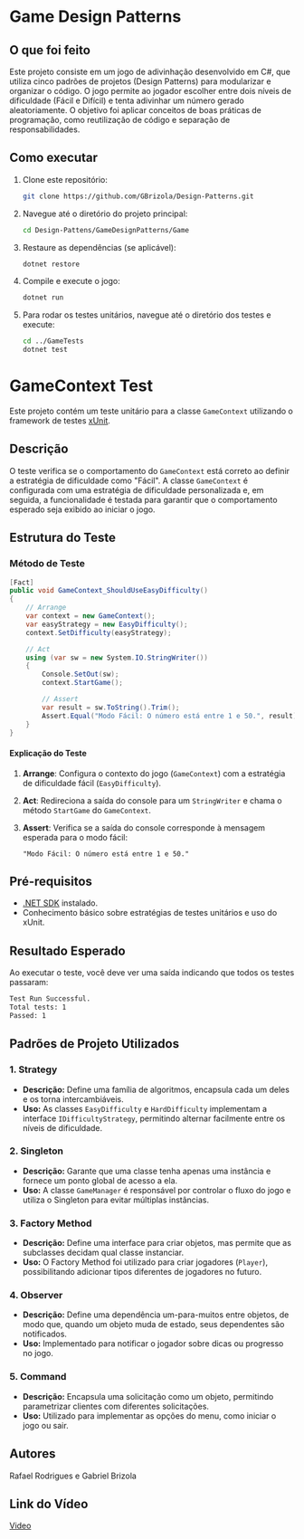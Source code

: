 # Game Design Patterns

## O que foi feito

Este projeto consiste em um jogo de adivinhação desenvolvido em C#, que utiliza cinco padrões de projetos (Design Patterns) para modularizar e organizar o código. O jogo permite ao jogador escolher entre dois níveis de dificuldade (Fácil e Difícil) e tenta adivinhar um número gerado aleatoriamente. O objetivo foi aplicar conceitos de boas práticas de programação, como reutilização de código e separação de responsabilidades.

## Como executar

1. Clone este repositório:
   ```bash
   git clone https://github.com/GBrizola/Design-Patterns.git
   ```
2. Navegue até o diretório do projeto principal:
   ```bash
   cd Design-Pattens/GameDesignPatterns/Game
   ```
3. Restaure as dependências (se aplicável):
   ```bash
   dotnet restore
   ```
4. Compile e execute o jogo:
   ```bash
   dotnet run
   ```
5. Para rodar os testes unitários, navegue até o diretório dos testes e execute:
   ```bash
   cd ../GameTests
   dotnet test
   ```

# GameContext Test

Este projeto contém um teste unitário para a classe `GameContext` utilizando o framework de testes [xUnit](https://xunit.net/).

## Descrição

O teste verifica se o comportamento do `GameContext` está correto ao definir a estratégia de dificuldade como "Fácil". A classe `GameContext` é configurada com uma estratégia de dificuldade personalizada e, em seguida, a funcionalidade é testada para garantir que o comportamento esperado seja exibido ao iniciar o jogo.

## Estrutura do Teste

### Método de Teste

```csharp
[Fact]
public void GameContext_ShouldUseEasyDifficulty()
{
    // Arrange
    var context = new GameContext();
    var easyStrategy = new EasyDifficulty();
    context.SetDifficulty(easyStrategy);

    // Act
    using (var sw = new System.IO.StringWriter())
    {
        Console.SetOut(sw);
        context.StartGame();

        // Assert
        var result = sw.ToString().Trim();
        Assert.Equal("Modo Fácil: O número está entre 1 e 50.", result);
    }
}
```

#### Explicação do Teste

1. **Arrange**: Configura o contexto do jogo (`GameContext`) com a estratégia de dificuldade fácil (`EasyDifficulty`).
2. **Act**: Redireciona a saída do console para um `StringWriter` e chama o método `StartGame` do `GameContext`.
3. **Assert**: Verifica se a saída do console corresponde à mensagem esperada para o modo fácil: 
   
   ```
   "Modo Fácil: O número está entre 1 e 50."
   ```

## Pré-requisitos

- [.NET SDK](https://dotnet.microsoft.com/download) instalado.
- Conhecimento básico sobre estratégias de testes unitários e uso do xUnit.

## Resultado Esperado

Ao executar o teste, você deve ver uma saída indicando que todos os testes passaram:

```bash
Test Run Successful.
Total tests: 1
Passed: 1
```

## Padrões de Projeto Utilizados

### 1. **Strategy**
- **Descrição:** Define uma família de algoritmos, encapsula cada um deles e os torna intercambiáveis.
- **Uso:** As classes `EasyDifficulty` e `HardDifficulty` implementam a interface `IDifficultyStrategy`, permitindo alternar facilmente entre os níveis de dificuldade.

### 2. **Singleton**
- **Descrição:** Garante que uma classe tenha apenas uma instância e fornece um ponto global de acesso a ela.
- **Uso:** A classe `GameManager` é responsável por controlar o fluxo do jogo e utiliza o Singleton para evitar múltiplas instâncias.

### 3. **Factory Method**
- **Descrição:** Define uma interface para criar objetos, mas permite que as subclasses decidam qual classe instanciar.
- **Uso:** O Factory Method foi utilizado para criar jogadores (`Player`), possibilitando adicionar tipos diferentes de jogadores no futuro.

### 4. **Observer**
- **Descrição:** Define uma dependência um-para-muitos entre objetos, de modo que, quando um objeto muda de estado, seus dependentes são notificados.
- **Uso:** Implementado para notificar o jogador sobre dicas ou progresso no jogo.

### 5. **Command**
- **Descrição:** Encapsula uma solicitação como um objeto, permitindo parametrizar clientes com diferentes solicitações.
- **Uso:** Utilizado para implementar as opções do menu, como iniciar o jogo ou sair.

## Autores

Rafael Rodrigues e Gabriel Brizola

## Link do Vídeo

[Video](https://drive.google.com/file/d/1990FlGmWaGu-QBmNeXGavcrA5udJuj8t/view)
